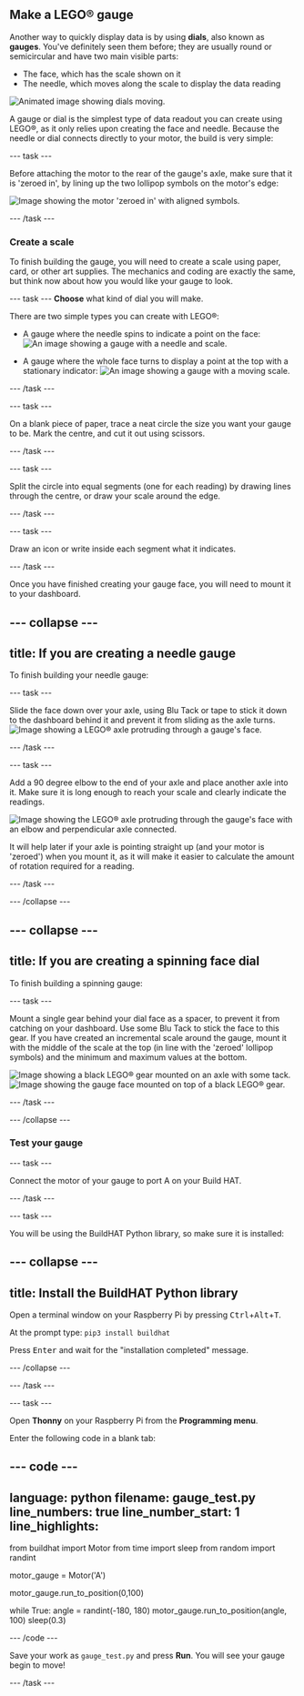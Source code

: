 ## Make a LEGO® gauge

Another way to quickly display data is by using **dials**, also known as **gauges**. You've definitely seen them before; they are usually round or semicircular and have two main visible parts:

+ The face, which has the scale shown on it
+ The needle, which moves along the scale to display the data reading

![Animated image showing dials moving.](https://media.giphy.com/media/uozBSFuz99USA/giphy.gif)

A gauge or dial is the simplest type of data readout you can create using LEGO®, as it only relies upon creating the face and needle. Because the needle or dial connects directly to your motor, the build is very simple:

--- task ---

Before attaching the motor to the rear of the gauge's axle, make sure that it is 'zeroed in', by lining up the two lollipop symbols on the motor's edge:

![Image showing the motor 'zeroed in' with aligned symbols.](images/aligned_symbols.jpg)

--- /task ---

### Create a scale

To finish building the gauge, you will need to create a scale using paper, card, or other art supplies. The mechanics and coding are exactly the same, but think now about how you would like your gauge to look.

 --- task --- **Choose** what kind of dial you will make.

 There are two simple types you can create with LEGO®:

+ A gauge where the needle spins to indicate a point on the face: ![An image showing a gauge with a needle and scale.](images/dial2.gif)

+ A gauge where the whole face turns to display a point at the top with a stationary indicator: ![An image showing a gauge with a moving scale.](images/dial1.gif)

--- /task ---

--- task ---

On a blank piece of paper, trace a neat circle the size you want your gauge to be. Mark the centre, and cut it out using scissors.

--- /task ---

--- task ---

Split the circle into equal segments (one for each reading) by drawing lines through the centre, or draw your scale around the edge.

--- /task ---

--- task ---

Draw an icon or write inside each segment what it indicates.

--- /task ---

Once you have finished creating your gauge face, you will need to mount it to your dashboard.

--- collapse ---
---
title: If you are creating a needle gauge
---

To finish building your needle gauge:

--- task ---

Slide the face down over your axle, using Blu Tack or tape to stick it down to the dashboard behind it and prevent it from sliding as the axle turns. ![Image showing a LEGO® axle protruding through a gauge's face.](images/needle-gauge1.jpg)

--- /task ---

--- task ---

Add a 90 degree elbow to the end of your axle and place another axle into it. Make sure it is long enough to reach your scale and clearly indicate the readings.

![Image showing the LEGO® axle protruding through the gauge's face with an elbow and perpendicular axle connected.](images/needle-gauge2.jpg)

It will help later if your axle is pointing straight up (and your motor is 'zeroed') when you mount it, as it will make it easier to calculate the amount of rotation required for a reading.

--- /task ---

--- /collapse ---

--- collapse ---
---
title: If you are creating a spinning face dial
---

To finish building a spinning gauge:

--- task ---

Mount a single gear behind your dial face as a spacer, to prevent it from catching on your dashboard. Use some Blu Tack to stick the face to this gear. If you have created an incremental scale around the gauge, mount it with the middle of the scale at the top (in line with the 'zeroed' lollipop symbols) and the minimum and maximum values at the bottom.

![Image showing a black LEGO® gear mounted on an axle with some tack.](/en/images/dial-gauge1.jpg) ![Image showing the gauge face mounted on top of a black LEGO® gear.](/en/images/dial-gauge2.jpg)

--- /task ---

--- /collapse ---

### Test your gauge

--- task ---

Connect the motor of your gauge to port A on your Build HAT.

--- /task ---

--- task ---

You will be using the BuildHAT Python library, so make sure it is installed:

--- collapse ---
---
title: Install the BuildHAT Python library
---

Open a terminal window on your Raspberry Pi by pressing <kbd>Ctrl</kbd>+<kbd>Alt</kbd>+<kbd>T</kbd>.

At the prompt type: `pip3 install buildhat`

Press <kbd>Enter</kbd> and wait for the "installation completed" message.

--- /collapse ---

--- /task ---

--- task ---

Open **Thonny** on your Raspberry Pi from the **Programming menu**.

Enter the following code in a blank tab:

--- code ---
---
language: python filename: gauge_test.py line_numbers: true line_number_start: 1
line_highlights:
---
from buildhat import Motor from time import sleep from random import randint

motor_gauge = Motor('A')

motor_gauge.run_to_position(0,100)

while True: angle = randint(-180, 180) motor_gauge.run_to_position(angle, 100) sleep(0.3)

--- /code ---

Save your work as `gauge_test.py` and press **Run**. You will see your gauge begin to move!

--- /task ---
